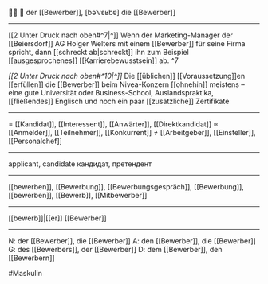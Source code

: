 🙋‍♂️ 🔵 der [[Bewerber]], [bəˈvɛʁbɐ]
die [[Bewerber]]

---
[[2 Unter Druck nach oben#^7|^]] Wenn der Marketing-Manager der [[Beiersdorf]] AG Holger Welters mit einem [[Bewerber]] für seine Firma spricht, dann [[schreckt ab|schreckt]] ihn zum Beispiel [[ausgesprochenes]] [[Karrierebewusstsein]] ab. ^7


*[[2 Unter Druck nach oben#^10|^]]* Die [[üblichen]] [[Voraussetzung]]en [[erfüllen]] die [[Bewerber]] beim Nivea-Konzern [[ohnehin]] meistens – eine gute Universität oder Business-School, Auslandspraktika, [[fließendes]] Englisch und noch ein paar [[zusätzliche]] Zertifikate


---
= [[Kandidat]], [[Interessent]], [[Anwärter]], [[Direktkandidat]]
≈ [[Anmelder]], [[Teilnehmer]], [[Konkurrent]]
≠ [[Arbeitgeber]], [[Einsteller]], [[Personalchef]]

---
applicant, candidate
кандидат, претендент

---
[[bewerben]], [[Bewerbung]], [[Bewerbungsgespräch]], [[Bewerbung]], [[bewerben]], [[Bewerb]], [[Mitbewerber]]

---
[[bewerb]]|[[er]]
[[Bewerber]]

---
N: der [[Bewerber]], die [[Bewerber]]
A: den [[Bewerber]], die [[Bewerber]]
G: des [[Bewerbers]], der [[Bewerber]]
D: dem [[Bewerber]], den [[Bewerbern]]

#Maskulin 
